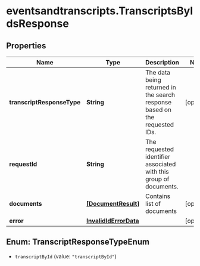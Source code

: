 # eventsandtranscripts.TranscriptsByIdsResponse

## Properties

Name | Type | Description | Notes
------------ | ------------- | ------------- | -------------
**transcriptResponseType** | **String** | The data being returned in the search response based on the requested IDs. | [optional] 
**requestId** | **String** | The requested identifier associated with this group of documents. | 
**documents** | [**[DocumentResult]**](DocumentResult.md) | Contains list of documents | [optional] 
**error** | [**InvalidIdErrorData**](InvalidIdErrorData.md) |  | [optional] 



## Enum: TranscriptResponseTypeEnum


* `transcriptById` (value: `"transcriptById"`)




